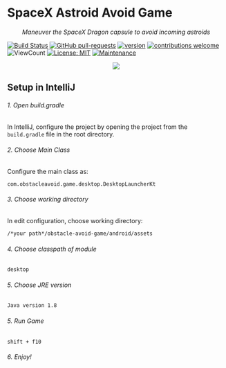 
# SpaceX Astroid Avoid Game

<p align="center">
    <em>Maneuver the SpaceX Dragon capsule to avoid incoming astroids</em>
</p>

[![Build Status](https://github.com/Sollimann/obstacle-avoidance-game/workflows/gradle-master-ci/badge.svg)](https://github.com/Sollimann/obstacle-avoidance-game/actions)
[![GitHub pull-requests](https://img.shields.io/github/issues-pr/Sollimann/obstacle-avoidance-game.svg)](https://GitHub.com/Sollimann/obstacle-avoidance-game/pulls)
[![version](https://img.shields.io/badge/version-0.0.1-blue)](https://GitHub.com/Sollimann/obstacle-avoidance-game/releases/)
[![contributions welcome](https://img.shields.io/badge/contributions-welcome-brightgreen.svg?style=flat)](https://github.com/Sollimann/obstacle-avoidance-game/issues)
![ViewCount](https://views.whatilearened.today/views/github/Sollimann/obstacle-avoidance-game.svg)
[![License: MIT](https://img.shields.io/badge/License-MIT-yellow.svg)](https://opensource.org/licenses/MIT)
[![Maintenance](https://img.shields.io/badge/Maintained%3F-yes-green.svg)](https://GitHub.com/Sollimann/obstacle-avoidance-game/graphs/commit-activity)

<p align="center">
  <img src="https://github.com/Sollimann/obstacle-avoidance-game/blob/master/astroid-avoid.gif">
</p>

## Setup in IntelliJ

###### 1. Open build.gradle

In IntelliJ, configure the project by opening the project from the `build.gradle` file in the root directory.

###### 2. Choose Main Class

Configure the main class as:

`com.obstacleavoid.game.desktop.DesktopLauncherKt`

###### 3. Choose working directory

In edit configuration, choose working directory:

`/*your path*/obstacle-avoid-game/android/assets`

###### 4. Choose classpath of module

`desktop`


###### 5. Choose JRE version

`Java version 1.8`

###### 5. Run Game

`shift + f10`

###### 6. Enjoy!